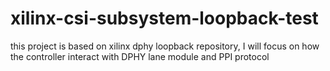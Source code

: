 # xilinx-csi-subsystem-loopback-test
this project is based on xilinx dphy loopback repository, I will focus on how the controller interact with DPHY lane module and PPI protocol 
